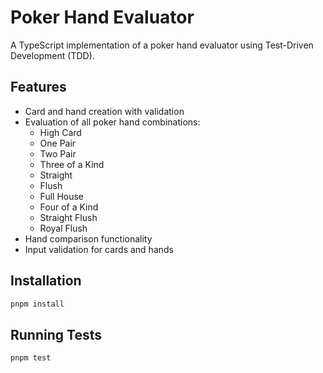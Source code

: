 # Poker Hand Evaluator

A TypeScript implementation of a poker hand evaluator using Test-Driven Development (TDD).

## Features

- Card and hand creation with validation
- Evaluation of all poker hand combinations:
  - High Card
  - One Pair
  - Two Pair
  - Three of a Kind
  - Straight
  - Flush
  - Full House
  - Four of a Kind
  - Straight Flush
  - Royal Flush
- Hand comparison functionality
- Input validation for cards and hands

## Installation

```bash
pnpm install
```

## Running Tests

```bash
pnpm test
``` 